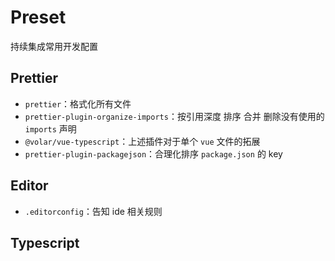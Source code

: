 # Preset

持续集成常用开发配置

## Prettier

- `prettier`：格式化所有文件
- `prettier-plugin-organize-imports`：按引用深度 排序 合并 删除没有使用的 `imports` 声明
- `@volar/vue-typescript`：上述插件对于单个 `vue` 文件的拓展
- `prettier-plugin-packagejson`：合理化排序 `package.json` 的 key

## Editor

- `.editorconfig`：告知 ide 相关规则

## Typescript
